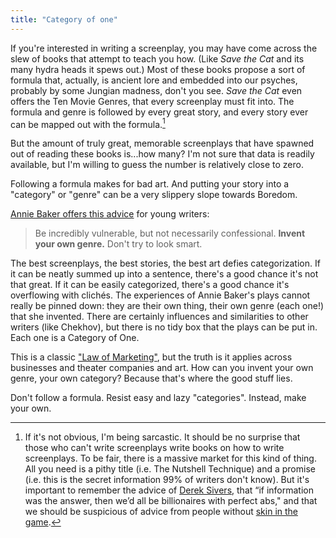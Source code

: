```yaml
---
title: "Category of one"
---
```


If you're interested in writing a screenplay, you may have come across the slew of books that attempt to teach you how. (Like _Save the Cat_ and its many hydra heads it spews out.) Most of these books propose a sort of formula that, actually, is ancient lore and embedded into our psyches, probably by some Jungian madness, don't you see. _Save the Cat_ even offers the Ten Movie Genres, that every screenplay must fit into. The formula and genre is followed by every great story, and every story ever can be mapped out with the formula.[^1]

But the amount of truly great, memorable screenplays that have spawned out of reading these books is...how many? I'm not sure that data is readily available, but I'm willing to guess the number is relatively close to zero.

Following a formula makes for bad art. And putting your story into a "category" or "genre" can be a very slippery slope towards Boredom.

[Annie Baker offers this advice](https://www.standard.co.uk/go/london/theatre/annie-baker-be-incredibly-vulnerable-but-not-necessarily-confessional-a3746516.html) for young writers:

> Be incredibly vulnerable, but not necessarily confessional. **Invent your own genre.** Don't try to look smart.

The best screenplays, the best stories, the best art defies categorization. If it can be neatly summed up into a sentence, there's a good chance it's not that great. If it can be easily categorized, there's a good chance it's overflowing with clichés. The experiences of Annie Baker's plays cannot really be pinned down: they are their own thing, their own genre (each one!) that she invented. There are certainly influences and similarities to other writers (like Chekhov), but there is no tidy box that the plays can be put in. Each one is a Category of One.

This is a classic ["Law of Marketing"](https://amzn.to/2JVvCDs), but the truth is it applies across businesses and theater companies and art. How can you invent your own genre, your own category? Because that's where the good stuff lies.

Don't follow a formula. Resist easy and lazy "categories". Instead, make your own.

[^1]: If it's not obvious, I'm being sarcastic. It should be no surprise that those who can't write screenplays write books on how to write screenplays. To be fair, there is a massive market for this kind of thing. All you need is a pithy title (i.e. The Nutshell Technique) and a promise (i.e. this is the secret information 99% of writers don't know). But it's important to remember the advice of [Derek Sivers](https://sivers.org), that “if information was the answer, then we’d all be billionaires with perfect abs," and that we should be suspicious of advice from people without [skin in the game](https://amzn.to/2B1vz6v).

